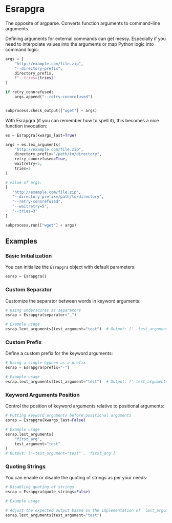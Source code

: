 # Esrapgra

The opposite of argparse. Converts function arguments to command-line
arguments.


Defining arguments for external commands can get messy. Especially if you need
to interpolate values into the arguments or map Python logic into command
logic:

```python
args = [
    "http://example.com/file.zip",
    "--directory-prefix",
    directory_prefix,
    f"--tries={tries}"
]

if retry_connrefused:
    args.append("--retry-connrefused")


subprocess.check_output(["wget"] + args)
```

With Esrapgra (if you can remember how to spell it), this becomes a nice
function invocation:

```python
es = Esrapgra(kwargs_last=True)

args = es.lex_arguments(
    "http://example.com/file.zip",
    directory_prefix="/path/to/directory",
    retry_connrefused=True,
    waitretry=5,
    tries=3
)

# value of args:
[
   "http://example.com/file.zip",
   "--directory-prefix=/path/to/directory",
   "--retry-connrefused",
   "--waitretry=5",
   "--tries=3"
]

subprocess.run(["wget"] + args)
```

## Examples

### Basic Initialization

You can initialize the `Esrapgra` object with default parameters:

```python
esrap = Esrapgra()
```

### Custom Separator

Customize the separator between words in keyword arguments:

```python
# Using underscores as separators
esrap = Esrapgra(separator="_")
```

```python
# Example usage
esrap.lext_arguments(test_argument="test")  # Output: ['--test_argument="test"']
```

### Custom Prefix

Define a custom prefix for the keyword arguments:

```python
# Using a single hyphen as a prefix
esrap = Esrapgra(prefix="-")
```

```python
# Example usage
esrap.lext_arguments(test_argument="test")  # Output: ['-test_argument="test"']
```

### Keyword Arguments Position

Control the position of keyword arguments relative to positional arguments:

```python
# Putting keyword arguments before positional arguments
esrap = Esrapgra(kwargs_last=False)
```

```python
# Example usage
esrap.lext_arguments(
    "first_arg",
    test_argument="test"
)
# Output: ['-test_argument="test"', 'first_arg']
```

### Quoting Strings

You can enable or disable the quoting of strings as per your needs:

```python
# Disabling quoting of strings
esrap = Esrapgra(quote_strings=False)
```

```python
# Example usage

# Adjust the expected output based on the implementation of `lext_arguments`
esrap.lext_arguments(test_argument="test")
```
